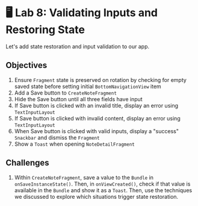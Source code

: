 # 🖥 Lab 8: Validating Inputs and Restoring State
Let's add state restoration and input validation to our app.

## Objectives
1. Ensure `Fragment` state is preserved on rotation by checking for empty saved state before setting initial `BottomNavigationView` item
2. Add a Save button to `CreateNoteFragment`
3. Hide the Save button until all three fields have input
4. If Save button is clicked with an invalid title, display an error using `TextInputLayout`
5. If Save button is clicked with invalid content, display an error using `TextInputLayout`
6. When Save button is clicked with valid inputs, display a "success" `Snackbar` and dismiss the `Fragment`
7. Show a `Toast` when opening `NoteDetailFragment`

## Challenges
1. Within `CreateNoteFragment`, save a value to the `Bundle` in `onSaveInstanceState()`.  Then, in `onViewCreated()`, check if that value is available in the `Bundle` and show it as a `Toast`.  Then, use the techniques we discussed to explore which situations trigger state restoration.